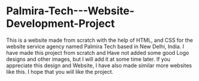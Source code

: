 # Palmira-Tech---Website-Development-Project
This is a website made from scratch with the help of HTML, and CSS for the website service agency named Palmira Tech based in New Delhi, India. I have made this project from scratch and Have not added some good Logo designs and other images, but I will add it at some time later. If you appreciate this design and Website, I have also made similar more websites like this. I hope that you will like the project.
